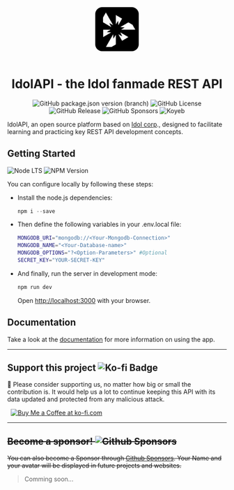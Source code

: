 <div align="center">
  <img src="public/logo.png" width="20%" style="border-radius: 1rem; margin-bottom: 1rem" />

# **IdolAPI - the Idol fanmade REST API**

![GitHub package.json version (branch)](https://img.shields.io/github/package-json/v/JoelLuna02/IdolAPI/Express)
![GitHub License](https://img.shields.io/github/license/JoelLuna02/IdolAPI)
![GitHub Release](https://img.shields.io/github/v/release/JoelLuna02/IdolAPI?include_prereleases)
![GitHub Sponsors](https://img.shields.io/github/sponsors/JoelLuna02?style=flat&logo=github&label=Sponsors&color=green)
![Koyeb](https://img.shields.io/badge/-Koyeb-121212?style=flat&logo=koyeb&logoColor=white)

</div>

IdolAPI, an open source platform based on [Idol corp](https://idol-company.com)., designed to facilitate learning and practicing key REST API development concepts.

## Getting Started
![Node LTS](https://img.shields.io/node/v-lts/eslint?color=green) ![NPM Version](https://img.shields.io/npm/v/eslint)

You can configure locally by following these steps:

- Install the node.js dependencies:
  ```powershell
  npm i --save
  ```
- Then define the following variables in your .env.local file:
  ```bash
  MONGODB_URI="mongodb://<Your-Mongodb-Connection>"
  MONGODB_NAME="<Your-Database-name>"
  MONGODB_OPTIONS="?<Option-Parameters>" #Optional
  SECRET_KEY="YOUR-SECRET-KEY"
  ```
- And finally, run the server in development mode:
  ```powershell
  npm run dev
  ```
  Open [http://localhost:3000](http://localhost:3000) with your browser.

## Documentation

Take a look at the [documentation](http://localhost:3000/docs) for more information on using the app.

---

## Support this project ![Ko-fi Badge](https://img.shields.io/badge/Ko--fi-FF5E5B?logo=kofi&logoColor=fff&style=flat)

🙏 Please consider supporting us, no matter how big or small the contribution is. It would help us a lot to continue keeping this API with its data updated and protected from any malicious attack.

 <a href="https://ko-fi.com/G2G7M1GBM" target="_blank" style="padding-left: 0.5rem">
    <img height="56" style="border: 0px; height: 56px" src="https://storage.ko-fi.com/cdn/kofi5.png?v=3" border="0" alt="Buy Me a Coffee at ko-fi.com" />
</a>

---

## ~~**Become a sponsor!**  ![Github Sponsors](https://img.shields.io/badge/GitHub%20Sponsors-EA4AAA?logo=githubsponsors&logoColor=fff&style=flat)~~

~~You can also become a Sponsor through [Github Sponsors](#).
Your Name and your avatar will be displayed in future projects and websites.~~

> Comming soon...
